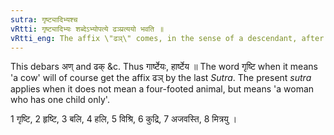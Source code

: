 ```yaml
---
sutra: गृष्ट्यादिभ्यश्च
vRtti: गृष्ट्यादिभ्यः शब्देऽभ्योपत्ये ढञ्प्रत्ययो भवति ॥
vRtti_eng: The affix \"ढञ्\" comes, in the sense of a descendant, after the words \"गृष्टि\" &c.
---
```

This debars अण् and ढक् &c. Thus गार्ष्टेयः, हार्ष्टेय ॥ The word गृष्टि when it means 'a cow' will of course get the affix ढञ् by the last _Sutra_. The present _sutra_ applies when it does not mean a four-footed animal, but means 'a woman who has one child only'.

1 गृष्टि, 2 हृष्टि, 3 बलि, 4 हलि, 5 विश्रि, 6 कुद्रि, 7 अजवस्ति, 8 मित्रयु ।
